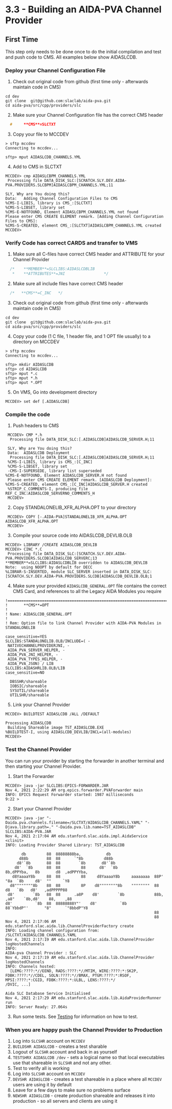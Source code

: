 # 3.3 - Building an AIDA-PVA Channel Provider

## First Time
This step only needs to be done once to do the initial compilation and test and push code to CMS. 
All examples below show AIDASLCDB.

### Deploy your Channel Configuration File
1. Check out original code from github (first time only - afterwards maintain code in CMS)
```shell
cd dev
git clone  git@github.com:slaclab/aida-pva.git
cd aida-pva/src/cpp/providers/slc
```
2. Make sure your Channel Configuration file has the correct CMS header
```c
  #     **CMS**=SLCTXT
```
3. Copy your file to MCCDEV
```shell
> sftp mccdev
Connecting to mccdev...
 
sftp> mput AIDASLCDB_CHANNELS.YML
```
4. Add to CMS in SLCTXT
```shell
MCCDEV> cmp AIDASLCBPM_CHANNELS.YML
 Processing file DATA_DISK_SLC:[SCRATCH.SLY.DEV.AIDA-PVA.PROVIDERS.SLCBPM]AIDASLCBPM_CHANNELS.YML;11

SLY, Why are You doing this?
Data:	Adding Channel Configuration Files to CMS
%CMS-I-LIBIS, library is CMS_:[SLCTXT]
%CMS-S-LIBSET, library set
%CMS-E-NOTFOUND, Element AIDASLCBPM_CHANNELS.YML not found
Please enter CMS CREATE ELEMENT remark. [Adding Channel Configuration Files to CMS]:
%CMS-S-CREATED, element CMS_:[SLCTXT]AIDASLCBPM_CHANNELS.YML created
MCCDEV>
```

### Verify Code has correct CARDS and transfer to VMS
1. Make sure all C-files have correct CMS header and ATTRIBUTE for your Channel Provider
```c
  /*    **MEMBER**=SLCLIBS:AIDASLCDBLIB
   *    **ATTRIBUTES**=JNI                 */
```
2. Make sure all include files have correct CMS header
```c
  /*   **CMS**=C_INC   */
```
3. Check out original code from github (first time only - afterwards maintain code in CMS)
```shell
cd dev
git clone  git@github.com:slaclab/aida-pva.git
cd aida-pva/src/cpp/providers/slc
```
4. Copy your code (1 C file, 1 header file, and 1 OPT file usually) to a directory on MCCDEV
```shell
> sftp mccdev
Connecting to mccdev...
 
sftp> mkdir AIDASLCDB
sftp> cd AIDASLCDB
sftp> mput *.c
sftp> mput *.h
sftp> mput *.OPT
```
5. On VMS, Go into development directory
```shell
MCCDEV> set def [.AIDASLCDB] 
```

### Compile the code
1. Push headers to CMS
```shell
 MCCDEV> CMP *.h
  Processing file DATA_DISK_SLC:[.AIDASLCDB]AIDASLCDB_SERVER.H;11
 
 SLY, Why are You doing this?
 Data:	AIDASLCDB Deployment
  Processing file DATA_DISK_SLC:[.AIDASLCDB]AIDASLCDB_SERVER.H;11
 %CMS-I-LIBIS, library is CMS_:[C_INC]
 %CMS-S-LIBSET, library set
 -CMS-I-SUPERSEDE, library list superseded
%CMS-E-NOTFOUND, Element AIDASLCDB_SERVER.H not found
 Please enter CMS CREATE ELEMENT remark. [AIDASLCDB Deployment]:
%CMS-S-CREATED, element CMS_:[C_INC]AIDASLCDB_SERVER.H created
 %STRIP_C_COMMENTS-I, producing file REF_C_INC:AIDASLCDB_SERVERNO_COMMENTS_H
 MCCDEV>
```
2. Copy STANDALONELIB_XFR_ALPHA.OPT to your directory
```shell
 MCCDEV> COPY [-.AIDA-PVA]STANDALONELIB_XFR_ALPHA.OPT AIDASLCDB_XFR_ALPHA.OPT
 MCCDEV>
```
3. Compile your source code into AIDASLCDB_DEVLIB.OLB
```shell
MCCDEV> LIBRARY /CREATE AIDASLCDB_DEVLIB
MCCDEV> CINC *.C
 Processing file DATA_DISK_SLC:[SCRATCH.SLY.DEV.AIDA-PVA.PROVIDERS.SLCDB]AIDASLCDB_SERVERC;13
**MEMBER**=SLCLIBS:AIDASLCDBLIB overridden to AIDASLCDB_DEVLIB
Note:  using NOOPT by default for DECC
%LIBRAR-S-INSERTED, module SLC_SERVER inserted in DATA_DISK_SLC:[SCRATCH.SLY.DEV.AIDA-PVA.PROVIDERS.SLCDB]AIDASLCDB_DEVLIB.OLB;1
```
4. Make sure your provided `AIDASLCDB_GENERAL.OPT` file contains the correct CMS Card, and references to all the Legacy AIDA Modules you require
```text
!==============================================================================
!       **CMS**=OPT
!
! Name: AIDASLCDB_GENERAL.OPT
!
! Rem: Option file to link Channel Provider with AIDA-PVA Modules in STANDALONELIB

case_sensitive=YES
SLCLIBS:STANDALONELIB.OLB/INCLUDE=( -
 NATIVECHANNELPROVIDERJNI, -
 AIDA_PVA_SERVER_HELPER, -
 AIDA_PVA_JNI_HELPER, -
 AIDA_PVA_TYPES_HELPER, -
 AIDA_PVA_JSON) / LIB
SLCLIBS:AIDASHRLIB.OLB/LIB
case_sensitive=NO

  DBSSHR/shareable
  IOBSIC/shareable
  SYSUTIL/shareable
  UTILSHR/shareable
```
5. Link your Channel Provider
```shell
MCCDEV> BUILDTEST AIDASLCDB /ALL /DEFAULT

Processing AIDASLCDB
 Building Shareable image TST_AIDASLCDB.EXE
%BUILDTEST-I, using AIDASLCDB_DEVLIB/INCL=(all-modules)
MCCDEV> 
```
### Test the Channel Provider
You can run your provider by starting the forwarder in another terminal and then starting your Channel Provider.
1. Start the Forwarder
```shell
MCCDEV> java -jar SLCLIBS:EPICS-FORWARDER.JAR
Nov 4, 2021 2:22:29 AM org.epics.forwarder.PVAForwarder main
INFO: EPICS Request Forwarder started: 1987 milliseconds
9:22 >
```
2. Start your Channel Provider
```shell
MCCDEV> java -jar "-Daida.pva.channels.filename=/SLCTXT/AIDASLCDB_CHANNELS.YAML" "-Djava.library.path=." "-Daida.pva.lib.name=TST_AIDASLCDB" SLCLIBS:AIDA-PVA.JAR
Nov 4, 2021 2:17:04 AM edu.stanford.slac.aida.impl.AidaService <clinit>
INFO: Loading Provider Shared Library: TST_AIDASLCDB

       db         88  88888888ba,           db
      d88b        88  88      `"8b         d88b
     d8'`8b       88  88        `8b       d8'`8b
    d8'  `8b      88  88         88      d8'  `8b                8b,dPPYba,   8b       d8  ,adPPYYba,
   d8YaaaaY8b     88  88         88     d8YaaaaY8b     aaaaaaaa  88P'    "8a  `8b     d8'  ""     `Y8
  d8""""""""8b    88  88         8P    d8""""""""8b    """"""""  88       d8   `8b   d8'   ,adPPPPP88
 d8'        `8b   88  88      .a8P    d8'        `8b             88b,   ,a8"    `8b,d8'    88,    ,88
d8'          `8b  88  88888888Y"'    d8'          `8b            88`YbbdP"'       "8"      `"8bbdP"Y8
                                                                 88
                                                                 88
Nov 4, 2021 2:17:06 AM edu.stanford.slac.aida.lib.ChannelProviderFactory create
INFO: Loading channel configuration from: /SLCTXT/AIDASLCDB_CHANNELS.YAML
Nov 4, 2021 2:17:19 AM edu.stanford.slac.aida.lib.ChannelProvider logHostedChannels
INFO:
AIDA-pva Channel Provider : SLC
Nov 4, 2021 2:17:19 AM edu.stanford.slac.aida.lib.ChannelProvider logHostedChannels
INFO: Channels hosted:
  [LEMG:????:*//EEND, RADS:????:*//MTIM, WIRE:????:*:SK2P, FDBK:????:*//CDEL, SOLN:????:*//BMAX, PTGM:????:*:RSOF, MPSI:????:*:CGID, FDBK:????:*:ULBL, LENS:????:*/
/DVIC, ...]

Aida SLC Database Service Initialised
Nov 4, 2021 2:17:29 AM edu.stanford.slac.aida.lib.AidaProviderRunner run
INFO: Server Ready: 27.064s
```
3. Run some tests.  See [Testing](2_5_4_Testing_Framework.md) for information on how to test.

### When you are happy push the Channel Provider to Production
1. Log into `SLCSHR` account on `MCCDEV`
2. `BUILDSHR AIDASLCDB` - creates a test sharable
3. Logout of `SLCSHR` account and back in as yourself 
4. `TESTSHRX AIDASLCDB /dev`  - sets a logical name so that local executables use that shareable in `SLCSHR` and not any other. 
5. Test to verify all is working 
6. Log into `SLCSHR` account on `MCCDEV` 
7. `DEVSHR AIDASLCDB` - creates a test shareable in a place where all `MCCDEV` users are using it by default
8. Leave for a few days to make sure no problems surface 
9. `NEWSHR AIDASLCDB` - create production shareable and releases it into production - so all servers and clients are using it

